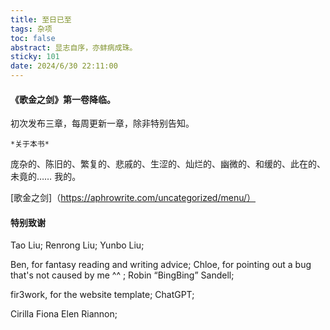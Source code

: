 ```yaml
---
title: 至日已至
tags: 杂项
toc: false
abstract: 显志自序，亦蚌病成珠。
sticky: 101
date: 2024/6/30 22:11:00
---
```


#### 《歌金之剑》第一卷降临。

初次发布三章，每周更新一章，除非特别告知。


    *关于本书*
庞杂的、陈旧的、繁复的、悲戚的、生涩的、灿烂的、幽微的、和缓的、此在的、未竟的……
我的。

[歌金之剑]（https://aphrowrite.com/uncategorized/menu/）

#### 特别致谢

Tao Liu;
Renrong Liu;
Yunbo Liu;

Ben, for fantasy reading and writing advice;
Chloe, for pointing out a bug that's not caused by me ^^ ;
Robin “BingBing” Sandell;

fir3work, for the website template;
ChatGPT;

Cirilla Fiona Elen Riannon;
<!-- More info: [Deployment](https://hexo.io/docs/one-command-deployment.html) -->

